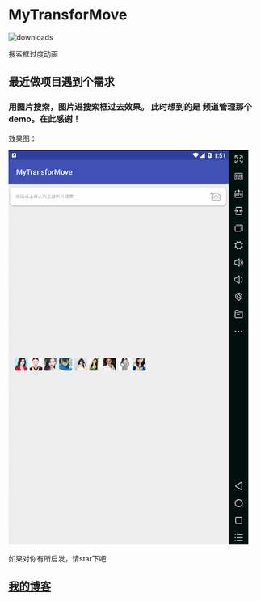 # MyTransforMove

![downloads](https://img.shields.io/cocoapods/dt/AFNetworking.svg)

搜索框过度动画
 
## 最近做项目遇到个需求
### 用图片搜索，图片进搜索框过去效果。 此时想到的是 频道管理那个demo。在此感谢！
效果图：

![image](https://github.com/lihangleo2/MyTransforMove/blob/master/transMove.gif)

如果对你有所启发，请star下吧

## [我的博客](https://blog.csdn.net/leol_2/article/details/80842251)  
